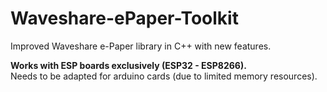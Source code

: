 # Waveshare-ePaper-Toolkit
Improved Waveshare e-Paper library in C++ with new features.

**Works with ESP boards exclusively (ESP32 - ESP8266).**  
Needs to be adapted for arduino cards (due to limited memory resources).

